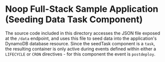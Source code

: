# Noop Full-Stack Sample Application (Seeding Data Task Component)

The source code included in this directory accesses the JSON file exposed at the `/data` endpoint, and uses this file to seed data into the application's DynamoDB database resource. Since the seedTask component is a `task`, the resulting container is only active during events defined within either a `LIFECYCLE` or `CRON` directives - for this component the event is `postdeploy`.